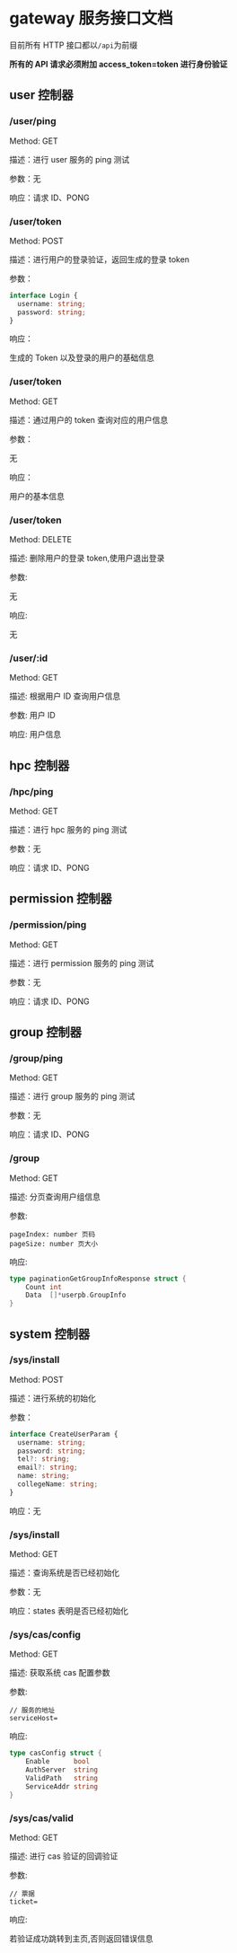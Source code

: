 # gateway 服务接口文档

目前所有 HTTP 接口都以`/api`为前缀

**所有的 API 请求必须附加 access_token=token 进行身份验证**

## user 控制器

### /user/ping

Method: GET

描述：进行 user 服务的 ping 测试

参数：无

响应：请求 ID、PONG

### /user/token

Method: POST

描述：进行用户的登录验证，返回生成的登录 token

参数：

```typescript
interface Login {
  username: string;
  password: string;
}
```

响应：

生成的 Token 以及登录的用户的基础信息

### /user/token

Method: GET

描述：通过用户的 token 查询对应的用户信息

参数：

无

响应：

用户的基本信息

### /user/token

Method: DELETE

描述: 删除用户的登录 token,使用户退出登录

参数:

无

响应:

无

### /user/:id

Method: GET

描述: 根据用户 ID 查询用户信息

参数: 用户 ID

响应: 用户信息

## hpc 控制器

### /hpc/ping

Method: GET

描述：进行 hpc 服务的 ping 测试

参数：无

响应：请求 ID、PONG

## permission 控制器

### /permission/ping

Method: GET

描述：进行 permission 服务的 ping 测试

参数：无

响应：请求 ID、PONG

## group 控制器

### /group/ping

Method: GET

描述：进行 group 服务的 ping 测试

参数：无

响应：请求 ID、PONG

### /group

Method: GET

描述: 分页查询用户组信息

参数:

```text
pageIndex: number 页码
pageSize: number 页大小
```

响应:

```go
type paginationGetGroupInfoResponse struct {
    Count int
    Data  []*userpb.GroupInfo
}
```

## system 控制器

### /sys/install

Method: POST

描述：进行系统的初始化

参数：

```typescript
interface CreateUserParam {
  username: string;
  password: string;
  tel?: string;
  email?: string;
  name: string;
  collegeName: string;
}
```

响应：无

### /sys/install

Method: GET

描述：查询系统是否已经初始化

参数：无

响应：states 表明是否已经初始化

### /sys/cas/config

Method: GET

描述: 获取系统 cas 配置参数

参数:

```text
// 服务的地址
serviceHost=
```

响应:

```go
type casConfig struct {
    Enable      bool
    AuthServer  string
    ValidPath   string
    ServiceAddr string
}
```

### /sys/cas/valid

Method: GET

描述: 进行 cas 验证的回调验证

参数:

```text
// 票据
ticket=
```

响应:

若验证成功跳转到主页,否则返回错误信息
